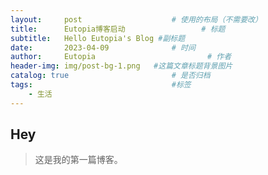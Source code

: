 ```yaml
---
layout:     post   				    # 使用的布局（不需要改）
title:      Eutopia博客启动 				# 标题 
subtitle:   Hello Eutopia's Blog #副标题
date:       2023-04-09 				# 时间
author:     Eutopia 						# 作者
header-img: img/post-bg-1.png 	#这篇文章标题背景图片
catalog: true 						# 是否归档
tags:								#标签
    - 生活
---
```


## Hey
>这是我的第一篇博客。

